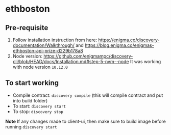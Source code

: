 # ethboston

## Pre-requisite

1. Follow installation instruction from here: https://enigma.co/discovery-documentation/Walkthrough/ and https://blog.enigma.co/enigmas-ethboston-api-prize-d229b178a8
1. Node version: https://github.com/enigmampc/discovery-cli/blob/HEAD/docs/Installation.md#step-5-nvm--node
It was working with node version `10.12.0`

## To start working

- Compile contract: `discovery compile` (this will compile contract and put into build folder)
- To start: `discovery start`
- To stop: `discovery stop`

**Note** If any changes made to client-ui, then make sure to build image before running `discovery start`
